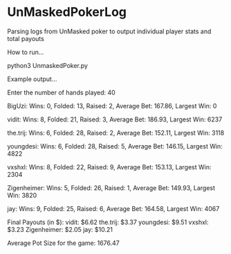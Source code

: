 # UnMaskedPokerLog
Parsing logs from UnMasked poker to output individual player stats and total payouts

How to run...

python3 UnmaskedPoker.py

Example output...

Enter the number of hands played: 40

BigUzi: Wins: 0, Folded: 13, Raised: 2, Average Bet: 167.86, Largest Win: 0

vidit: Wins: 8, Folded: 21, Raised: 3, Average Bet: 186.93, Largest Win: 6237

the.trij: Wins: 6, Folded: 28, Raised: 2, Average Bet: 152.11, Largest Win: 3118

youngdesi: Wins: 6, Folded: 28, Raised: 5, Average Bet: 146.15, Largest Win: 4822

vxshxl: Wins: 8, Folded: 22, Raised: 9, Average Bet: 153.13, Largest Win: 2304

Zigenheimer: Wins: 5, Folded: 26, Raised: 1, Average Bet: 149.93, Largest Win: 3820

jay: Wins: 9, Folded: 25, Raised: 6, Average Bet: 164.58, Largest Win: 4067

Final Payouts (in $):
vidit: $6.62
the.trij: $3.37
youngdesi: $9.51
vxshxl: $3.23
Zigenheimer: $2.05
jay: $10.21

Average Pot Size for the game: 1676.47
